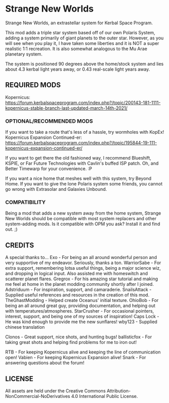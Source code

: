 # Strange New Worlds
Strange New Worlds, an extrastellar system for Kerbal Space Program.

This mod adds a triple star system based off of our own Polaris System, adding a system primarily of giant planets to the outer star. However, as you will see when you play it, I have taken some liberties and it is NOT a super realistic 1:1 recreation. It is also somewhat analogous to the Mu Arae planetary system.

The system is positioned 90 degrees above the home/stock system and lies about 4.3 kerbal light years away, or 0.43 real-scale light years away.



## REQUIRED MODS

Kopernicus: https://forum.kerbalspaceprogram.com/index.php?/topic/200143-181-1111-kopernicus-stable-branch-last-updated-march-14th-2021/



### OPTIONAL/RECOMMENDED MODS

If you want to take a route that's less of a hassle, try wormholes with KopEx!
Kopernicus Expansion Continued-er: https://forum.kerbalspaceprogram.com/index.php?/topic/195844-19-111-kopernicus-expansion-continued-er/

If you want to get there the old fashioned way, I recommend Blueshift, KSPIE, or Far Future Technologies with Cavlin's buffed ISP patch. Oh, and Better Timewarp for your convenience. :P

If you want a nice home that meshes well with this system, try Beyond Home. If you want to give the lone Polaris system some friends, you cannot go wrong with Extrasolar and Galaxies Unbound.

### COMPATIBILITY

Being a mod that adds a new system away from the home system, Strange New Worlds should be compatible with most system replacers and other system-adding mods. Is it compatible with OPM you ask? Install it and find out. ;)


## CREDITS
A special thanks to...
Exo	-	For being an all around wonderful person and very supportive of my endeavor. Seriously, thanks a ton.
WarriorSabe - For extra support, remembering lotsa useful things, being a major science wiz, and dropping in logical input. Also assisted me with homeswitch and scatterer planet flares.
Gregrox	-	For his amazing star tutorial and making me feel at home in the planet modding community shortly after I joined.
Adstriduum	-	For inspiration, support, and camaraderie.
SnailsAttack	-	Supplied useful references and resources in the creation of this mod.
TheGhastModding	-	Helped create Oceanus' initial texture.
OhioBob	-	For being an all around great guy, providing documentation, and helping out with temperatures/atmospheres.
StarCrusher	-	For occasional pointers, interest, support, and being one of my sources of inspiration!
Caps Lock	-	He was kind enough to provide me the new sunflares!
wby123		-	Supplied chinese translation

Clonos - Great support, nice shots, and hunting bugs!
ballisticfox - For taking great shots and helping find problems for me to iron out!

RTB	-	For keeping Kopernicus alive and keeping the line of communication open!
Vabien - For keeping Kopernicus Expansion alive!
Snark - For answering questions about the forum!


## LICENSE

All assets are held under the Creative Commons Attribution-NonCommercial-NoDerivatives 4.0 International Public License.
